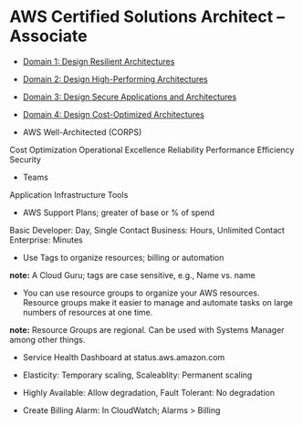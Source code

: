 # AWS Certified Solutions Architect – Associate

* [Domain 1: Design Resilient Architectures](1)

* [Domain 2: Design High-Performing Architectures](2)

* [Domain 3: Design Secure Applications and Architectures](3)

* [Domain 4: Design Cost-Optimized Architectures](4)

* AWS Well-Architected (CORPS)

Cost Optimization
Operational Excellence
Reliability
Performance Efficiency
Security

* Teams

Application
Infrastructure
Tools

* AWS Support Plans; greater of base or % of spend

Basic
Developer: Day, Single Contact
Business: Hours, Unlimited Contact
Enterprise: Minutes

* Use Tags to organize resources; billing or automation

**note:** A Cloud Guru; tags are case sensitive, e.g., Name vs. name

* You can use resource groups to organize your AWS resources. Resource groups make it easier to manage and automate tasks on large numbers of resources at one time.

**note:** Resource Groups are regional. Can be used with Systems Manager among other things.

* Service Health Dashboard at status.aws.amazon.com

* Elasticity: Temporary scaling, Scaleablity: Permanent scaling

* Highly Available: Allow degradation, Fault Tolerant: No degradation

* Create Billing Alarm: In CloudWatch; Alarms > Billing
